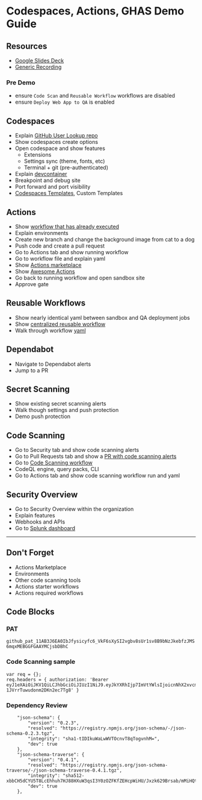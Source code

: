 # Codespaces, Actions, GHAS Demo Guide

## Resources

- [Google Slides Deck](https://docs.google.com/presentation/d/1zA758eZpzIEjWNvYLM5iLyE0RIuXMS4PiQJX58rF4M0/edit)
- [Generic Recording](https://drive.google.com/file/d/18fGJ4LjazDEkHNiBxg2m8JCkPc10d9zi/view?usp=sharing)

### Pre Demo

- ensure `Code Scan` and `Reusable Workflow` workflows are disabled
- ensure `Deploy Web App to QA` is enabled

## Codespaces

- Explain [GitHub User Lookup repo](https://github.com/rocket-labs-inc/github-user-lookup)
- Show codespaces create options
- Open codespace and show features
  - Extensions
  - Settings sync (theme, fonts, etc)
  - Terminal + git (pre-authenticated)
- Explain [devcontainer](https://github.com/rocket-labs-inc/eShopOnline/blob/main/.devcontainer/devcontainer.json)
- Breakpoint and debug site
- Port forward and port visibility
- [Codespaces Templates](https://github.com/codespaces/templates), Custom Templates

## Actions

- Show [workflow that has already executed](https://github.com/rocket-labs-inc/github-user-lookup/actions/runs/3363469507)
- Explain environments
- Create new branch and change the background image from cat to a dog
- Push code and create a pull request
- Go to Actions tab and show running workflow
- Go to workflow file and explain yaml
- Show [Actions marketplace](https://github.com/marketplace?type=actions)
- Show [Awesome Actions](https://github.com/sdras/awesome-actions)
- Go back to running workflow and open sandbox site
- Approve gate

## Reusable Workflows

- Show nearly identical yaml between sandbox and QA deployment jobs
- Show [centralized reusable workflow](https://github.com/rocket-labs-inc/centralized-actions/blob/main/.github/workflows/webapp-deploy.yml)
- Walk through workflow [yaml](https://github.com/rocket-labs-inc/github-user-lookup/blob/main/.github/workflows/deploy-to-qa-reusable.yml)

## Dependabot

- Navigate to Dependabot alerts
- Jump to a PR

## Secret Scanning

- Show existing secret scanning alerts
- Walk though settings and push protection
- Demo push protection

## Code Scanning

- Go to Security tab and show code scanning alerts
- Go to Pull Requests tab and show a [PR with code scanning alerts](https://github.com/rocket-labs-inc/github-user-lookup/pull/20)
- Go to [Code Scanning workflow](https://github.com/rocket-labs-inc/github-user-lookup/actions/runs/3055880464)
- CodeQL engine, query packs, CLI
- Go to Actions tab and show code scanning workflow run and yaml

## Security Overview

- Go to Security Overview within the organization
- Explain features
- Webhooks and APIs
- Go to [Splunk dashboard](http://35.86.36.83:8000/en-US/app/github_app_for_splunk/code_scanning_overview?form.timeTkn.earliest=-7d%40h&form.timeTkn.latest=now&form.tool_name=*&form.repoTkn=*)

---

## Don't Forget

- Actions Marketplace
- Environments
- Other code scanning tools
- Actions starter workflows
- Actions required workflows

## Code Blocks

### PAT

`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`

### Code Scanning sample

```
var req = {};
req.headers = { authorization: 'Bearer eyJ1eXAiOiJKV1QiLCJhbGciOiJIUzI1NiJ9.eyJkYXRhIjp7ImVtYWlsIjoicnNhX2xvcmRAIn0sImlhdCI6MTU4MjIyMTY3NX0.70f6VAIQk2Uzpf3sgH-1JVrrTuwudonm2DKn2ec7Tg8' }
```

### Dependency Review

```
    "json-schema": {
        "version": "0.2.3",
        "resolved": "https://registry.npmjs.org/json-schema/-/json-schema-0.2.3.tgz",
        "integrity": "sha1-tIDIkuWaLwWVTOcnvT8qTogvnhM=",
        "dev": true
    },
    "json-schema-traverse": {
        "version": "0.4.1",
        "resolved": "https://registry.npmjs.org/json-schema-traverse/-/json-schema-traverse-0.4.1.tgz",
        "integrity": "sha512-xbbCH5dCYU5T8LcEhhuh7HJ88HXuW3qsI3Y0zOZFKfZEHcpWiHU/Jxzk629Brsab/mMiHQti9wMP+845RPe3Vg==",
        "dev": true
    },
```
